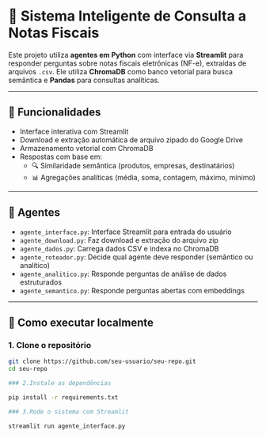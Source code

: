 # 🤖 Sistema Inteligente de Consulta a Notas Fiscais

Este projeto utiliza **agentes em Python** com interface via **Streamlit** para responder perguntas sobre notas fiscais eletrônicas (NF-e), extraídas de arquivos `.csv`. Ele utiliza **ChromaDB** como banco vetorial para busca semântica e **Pandas** para consultas analíticas.

---

## 🔧 Funcionalidades

- Interface interativa com Streamlit
- Download e extração automática de arquivo zipado do Google Drive
- Armazenamento vetorial com ChromaDB
- Respostas com base em:
  - 🔍 Similaridade semântica (produtos, empresas, destinatários)
  - 📊 Agregações analíticas (média, soma, contagem, máximo, mínimo)

---

## 🧠 Agentes

- `agente_interface.py`: Interface Streamlit para entrada do usuário
- `agente_download.py`: Faz download e extração do arquivo zip
- `agente_dados.py`: Carrega dados CSV e indexa no ChromaDB
- `agente_roteador.py`: Decide qual agente deve responder (semântico ou analítico)
- `agente_analitico.py`: Responde perguntas de análise de dados estruturados
- `agente_semantico.py`: Responde perguntas abertas com embeddings

---

## 🚀 Como executar localmente

### 1. Clone o repositório
```bash
git clone https://github.com/seu-usuario/seu-repo.git
cd seu-repo

### 2.Instale as dependências

pip install -r requirements.txt

### 3.Rode o sistema com Streamlit

streamlit run agente_interface.py
